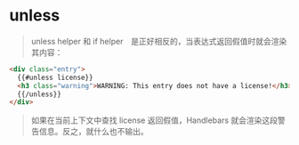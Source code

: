 # unless

> unless helper 和 if helper　是正好相反的，当表达式返回假值时就会渲染其内容：

```html
<div class="entry">
  {{#unless license}}
  <h3 class="warning">WARNING: This entry does not have a license!</h3>
  {{/unless}}
</div>
```

> 如果在当前上下文中查找 license 返回假值，Handlebars 就会渲染这段警告信息。反之，就什么也不输出。
